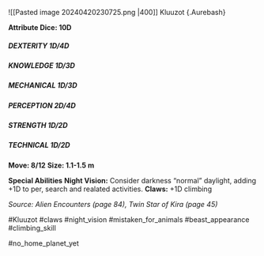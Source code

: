 ![[Pasted image 20240420230725.png |400]]
Kluuzot {.Aurebash}

**Attribute Dice: 10D**
##### DEXTERITY 1D/4D
##### KNOWLEDGE 1D/3D
##### MECHANICAL 1D/3D
##### PERCEPTION 2D/4D
##### STRENGTH 1D/2D
##### TECHNICAL 1D/2D
**Move: 8/12**
**Size: 1.1-1.5 m**

**Special Abilities**
**Night Vision:** Consider darkness “normal” daylight, adding +1D to per, search and realated activities.
**Claws:** +1D climbing

*Source: Alien Encounters (page 84), Twin Star of Kira (page 45)*


#Kluuzot  #claws #night_vision #mistaken_for_animals #beast_appearance 
#climbing_skill 

#no_home_planet_yet 
